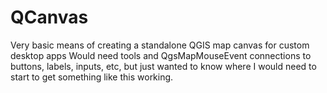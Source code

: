 # QCanvas
Very basic means of creating a standalone QGIS map canvas for custom desktop apps
Would need tools and QgsMapMouseEvent connections to buttons, labels, inputs, etc, but just wanted to know where I would need to start to get something like this working.
